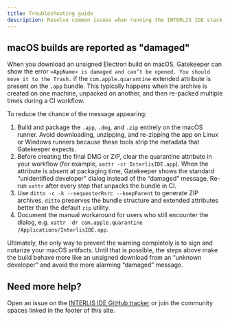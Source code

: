 ```yaml
---
title: Troubleshooting guide
description: Resolve common issues when running the INTERLIS IDE stack.
---
```


## macOS builds are reported as "damaged"

When you download an unsigned Electron build on macOS, Gatekeeper can show the error
`<AppName> is damaged and can’t be opened. You should move it to the Trash.` if the
`com.apple.quarantine` extended attribute is present on the `.app` bundle. This typically
happens when the archive is created on one machine, unpacked on another, and then
re-packed multiple times during a CI workflow.

To reduce the chance of the message appearing:

1. Build and package the `.app`, `.dmg`, and `.zip` entirely on the macOS runner. Avoid
   downloading, unzipping, and re-zipping the app on Linux or Windows runners because
   these tools strip the metadata that Gatekeeper expects.
2. Before creating the final DMG or ZIP, clear the quarantine attribute in your workflow
   (for example, `xattr -cr InterlisIDE.app`). When the attribute is absent at packaging
   time, Gatekeeper shows the standard “unidentified developer” dialog instead of the
   “damaged” message. Re-run `xattr` after every step that unpacks the bundle in CI.
3. Use `ditto -c -k --sequesterRsrc --keepParent` to generate ZIP archives. `ditto` preserves
   the bundle structure and extended attributes better than the default `zip` utility.
4. Document the manual workaround for users who still encounter the dialog, e.g.
   `xattr -dr com.apple.quarantine /Applications/InterlisIDE.app`.

Ultimately, the only way to prevent the warning completely is to sign and notarize your
macOS artifacts. Until that is possible, the steps above make the build behave more like an
unsigned download from an “unknown developer” and avoid the more alarming “damaged”
message.

## Need more help?

Open an issue on the [INTERLIS IDE GitHub tracker](https://github.com/eclipse-theia/theia-ide/issues) or join the community spaces linked in the footer of this site.
